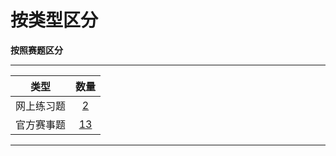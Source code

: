 # 按类型区分

**按照赛题区分**  

---

| 类型 | 数量 |
| :---:|:---:|
| 网上练习题|[2](web.html)|
| 官方赛事题|[13](comp.html)|

---

